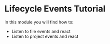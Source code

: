 # Lifecycle Events Tutorial 
In this module you will find how to:
- Listen to file events and react
- Listen to project events and react
